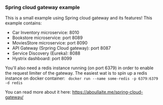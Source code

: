 ### Spring cloud gateway example

This is a small example using Spring cloud gateway and its features! This example contains:

+ Car Inventory microservice: 8010
+ Bookstore microservice: port 8089
+ MoviesStore microservice: port 8090
+ API Gateway (Srpring Cloud gateway): port 8087
+ Service Discovery (Eureka): 8088
+ Hystrix dashboard: port 8099

You'll also need a redis instance running (on port 6379) in order to enable the request limiter of the gateway. The easiest wat is to spin up a redis instance on docker container:
` docker run --name some-redis -p 6379:6379 -d redis`

You can read more about it here: https://aboullaite.me/spring-cloud-gateway/